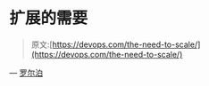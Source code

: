 # 扩展的需要

> 原文:[https://devops.com/the-need-to-scale/](https://devops.com/the-need-to-scale/)

— [罗尔泊](https://devops.com/author/breselman/)